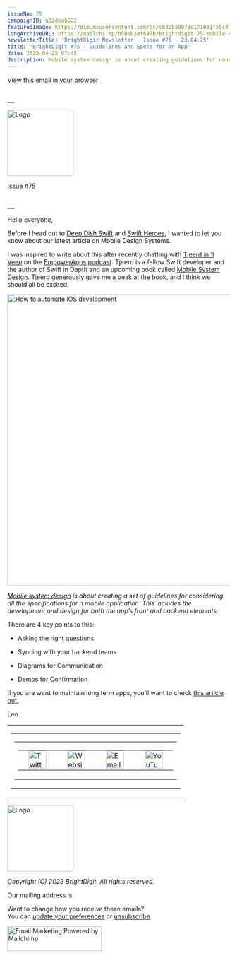 ```yaml
---
issueNo: 75
campaignID: a32deab682
featuredImage: https://dim.mcusercontent.com/cs/cb3bba007ed171091f55c47f0/images/aa319b97-c706-2a55-7243-c261c1a65934.png?w=1080&dpr=2
longArchiveURL: https://mailchi.mp/b50e01ef697b/brightdigit-75-mobile-system-design
newsletterTitle: 'BrightDigit Newsletter - Issue #75 - 23.04.25'
title: 'BrightDigit #75 - Guidelines and Specs for an App'
date: 2023-04-25 07:45
description: Mobile system design is about creating guidelines for considering the specs for an app. This is an intro to MSD...
---
```

<span class="mcnPreviewText"
style="display:none; font-size:0px; line-height:0px; max-height:0px; max-width:0px; opacity:0; overflow:hidden; visibility:hidden; mso-hide:all;">Mobile
system design is about creating guidelines for considering the specs for
an app. This is an intro to MSD...</span>

[View this email in your
browser](https://mailchi.mp/b50e01ef697b/brightdigit-75-mobile-system-design?e=%5BUNIQID%5D)

<table data-border="0" data-cellpadding="0" data-cellspacing="0" width="100%" style="background-color:transparent" role="presentation">
<tbody>
<tr class="odd">
<td style="min-width: 100%; border-top: 20px solid transparent" data-valign="top"></td>
</tr>
</tbody>
</table>

<img src="https://dim.mcusercontent.com/cs/cb3bba007ed171091f55c47f0/images/e34cb9b8-208c-4e6c-a0e8-b7e407f037ab.png?w=150&amp;dpr=2" width="150" alt="Logo" />

Issue \#75

<table data-border="0" data-cellpadding="0" data-cellspacing="0" width="100%" style="background-color:transparent" role="presentation">
<tbody>
<tr class="odd">
<td style="min-width: 100%; border-top: 20px solid transparent" data-valign="top"></td>
</tr>
</tbody>
</table>

Hello everyone,

Before I head out to [Deep Dish
Swift](https://brightdigit.com/episodes/148-pizza-playpen-and-fastlane-funding-with-josh-holtz)
and [Swift
Heroes](https://mailchi.mp/e59c0c3d88ed/brightdigit-74-spring), I wanted
to let you know about our latest article on Mobile Design Systems.

I was inspired to write about this after recently chatting with [Tjeerd
in 't Veen](https://twitter.com/tjeerdintveen?lang=en) on the
[EmpowerApps
podcast](https://brightdigit.com/episodes/142-mobile-system-design-with-tjeerd-in-t-veen/).
Tjeerd is a fellow Swift developer and the author of Swift in Depth and
an upcoming book called [Mobile System
Design](https://tjeerdintveen.gumroad.com/l/mobile-system-design-tactical-engineering).
Tjeerd generously gave me a peak at the book, and I think we should all
be excited.

[<img src="https://dim.mcusercontent.com/cs/cb3bba007ed171091f55c47f0/images/aa319b97-c706-2a55-7243-c261c1a65934.png?w=1080&amp;dpr=2" width="660" alt="How to automate iOS development" />](https://brightdigit.com/articles/mobile-system-design/)

*[Mobile system
design](https://brightdigit.com/articles/mobile-system-design/) is about
creating a set of guidelines for considering all the specifications for
a mobile application. This includes the development and design for both
the app’s front and backend elements.*

There are 4 key points to this:

-   Asking the right questions

-   Syncing with your backend teams

-   Diagrams for Communication

-   Demos for Confirmation

If you are want to maintain long term apps, you’ll want to check [this
article out.](https://brightdigit.com/articles/mobile-system-design/)

Leo

<table data-align="center" data-border="0" data-cellpadding="0" data-cellspacing="0" width="100%" role="presentation">
<colgroup>
<col style="width: 100%" />
</colgroup>
<tbody>
<tr class="odd mceRow">
<td style="background-position: center; background-repeat: no-repeat; background-size: cover" data-valign="top"><table data-border="0" data-cellpadding="0" data-cellspacing="24" width="100%" role="presentation">
<colgroup>
<col style="width: 8%" />
<col style="width: 8%" />
<col style="width: 8%" />
<col style="width: 8%" />
<col style="width: 8%" />
<col style="width: 8%" />
<col style="width: 8%" />
<col style="width: 8%" />
<col style="width: 8%" />
<col style="width: 8%" />
<col style="width: 8%" />
<col style="width: 8%" />
</colgroup>
<tbody>
<tr class="odd">
<td colspan="12" class="mceColumn" style="margin-bottom: 24px" data-valign="top" width="100%"><table data-border="0" data-cellpadding="0" data-cellspacing="0" width="100%" role="presentation">
<colgroup>
<col style="width: 100%" />
</colgroup>
<tbody>
<tr class="odd">
<td style="text-align: center;" data-valign="top"><table class="mceClusterLayout" data-border="0" data-cellpadding="0" data-cellspacing="0" width="" role="presentation">
<tbody>
<tr class="odd">
<td class="mobileClass-204" style="padding-left: 24px; padding-top: 0; padding-right: 24px" data-breakpoint="204" data-valign="top"><a href="https://twitter.com/brightdigit"><img src="https://dim.mcusercontent.com/https/cdn-images.mailchimp.com%2Ficons%2Fsocial-block-v3%2Fblock-icons-v3%2Ftwitter-filled-dark-40.png?w=40&amp;dpr=2" width="40" alt="Twitter icon" /></a></td>
<td class="mobileClass-204" style="padding-left: 24px; padding-top: 0; padding-right: 24px" data-breakpoint="204" data-valign="top"><a href="https://brightdigit.com"><img src="https://dim.mcusercontent.com/https/cdn-images.mailchimp.com%2Ficons%2Fsocial-block-v3%2Fblock-icons-v3%2Fwebsite-filled-dark-40.png?w=40&amp;dpr=2" width="40" alt="Website icon" /></a></td>
<td class="mobileClass-204" style="padding-left: 24px; padding-top: 0; padding-right: 24px" data-breakpoint="204" data-valign="top"><a href="mailto:info@brightdigit.com"><img src="https://dim.mcusercontent.com/https/cdn-images.mailchimp.com%2Ficons%2Fsocial-block-v3%2Fblock-icons-v3%2Femail-filled-dark-40.png?w=40&amp;dpr=2" width="40" alt="Email icon" /></a></td>
<td class="mobileClass-204" style="padding-left: 24px; padding-top: 0; padding-right: 24px" data-breakpoint="204" data-valign="top"><a href="https://www.youtube.com/c/BrightdigitLLC"><img src="https://dim.mcusercontent.com/https/cdn-images.mailchimp.com%2Ficons%2Fsocial-block-v3%2Fblock-icons-v3%2Fyoutube-filled-dark-40.png?w=40&amp;dpr=2" width="40" alt="YouTube icon" /></a></td>
</tr>
</tbody>
</table></td>
</tr>
</tbody>
</table></td>
</tr>
</tbody>
</table></td>
</tr>
</tbody>
</table>

<img src="https://dim.mcusercontent.com/cs/cb3bba007ed171091f55c47f0/images/e34cb9b8-208c-4e6c-a0e8-b7e407f037ab.png?w=150&amp;dpr=2" width="150" alt="Logo" />

*Copyright (C) 2023 BrightDigit. All rights reserved.*  
  
  
Our mailing address is:  
  
  
Want to change how you receive these emails?  
You can [update your
preferences](https://brightdigit.us12.list-manage.com/profile?u=cb3bba007ed171091f55c47f0&id=584d0d5c40&e=%5BUNIQID%5D&c=a32deab682)
or
[unsubscribe](https://brightdigit.us12.list-manage.com/unsubscribe?u=cb3bba007ed171091f55c47f0&id=584d0d5c40&e=%5BUNIQID%5D&c=a32deab682)  
  
[<img src="https://cdn-images.mailchimp.com/monkey_rewards/MC_MonkeyReward_26.png" title="Mailchimp Email Marketing" width="214" height="56" alt="Email Marketing Powered by Mailchimp" />](http://www.mailchimp.com/email-referral/?utm_source=freemium_newsletter&utm_medium=email&utm_campaign=referral_marketing&aid=cb3bba007ed171091f55c47f0&afl=1)
